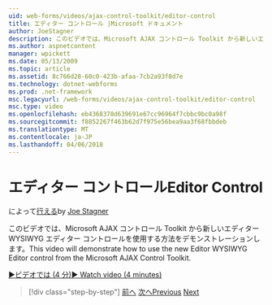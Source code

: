 ```yaml
---
uid: web-forms/videos/ajax-control-toolkit/editor-control
title: エディター コントロール |Microsoft ドキュメント
author: JoeStagner
description: このビデオでは、Microsoft AJAX コントロール Toolkit から新しいエディター WYSIWYG エディター コントロールを使用する方法をデモンストレーションします。
ms.author: aspnetcontent
manager: wpickett
ms.date: 05/13/2009
ms.topic: article
ms.assetid: 8c766d28-60c0-423b-afaa-7cb2a93f8d7e
ms.technology: dotnet-webforms
ms.prod: .net-framework
msc.legacyurl: /web-forms/videos/ajax-control-toolkit/editor-control
msc.type: video
ms.openlocfilehash: eb4368378d639691e67cc96964f7cbbc9bc0a98f
ms.sourcegitcommit: f8852267f463b62d7f975e56bea9aa3f68fbbdeb
ms.translationtype: MT
ms.contentlocale: ja-JP
ms.lasthandoff: 04/06/2018
---
```

<a name="editor-control"></a><span data-ttu-id="00b8f-103">エディター コントロール</span><span class="sxs-lookup"><span data-stu-id="00b8f-103">Editor Control</span></span>
====================
<span data-ttu-id="00b8f-104">によって[行える](https://github.com/JoeStagner)</span><span class="sxs-lookup"><span data-stu-id="00b8f-104">by [Joe Stagner](https://github.com/JoeStagner)</span></span>

<span data-ttu-id="00b8f-105">このビデオでは、Microsoft AJAX コントロール Toolkit から新しいエディター WYSIWYG エディター コントロールを使用する方法をデモンストレーションします。</span><span class="sxs-lookup"><span data-stu-id="00b8f-105">This video will demonstrate how to use the new Editor WYSIWYG Editor control from the Microsoft AJAX Control Toolkit.</span></span>

[<span data-ttu-id="00b8f-106">&#9654;ビデオでは (4 分)</span><span class="sxs-lookup"><span data-stu-id="00b8f-106">&#9654; Watch video (4 minutes)</span></span>](https://channel9.msdn.com/Blogs/ASP-NET-Site-Videos/editor-control)

> [!div class="step-by-step"]
> <span data-ttu-id="00b8f-107">[前へ](combo-box.md)
> [次へ](editor-control-custom.md)</span><span class="sxs-lookup"><span data-stu-id="00b8f-107">[Previous](combo-box.md)
[Next](editor-control-custom.md)</span></span>
